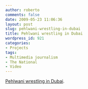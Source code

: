 ```yaml
---
author: roberto
comments: false
date: 2009-05-23 11:06:36
layout: post
slug: pehlwani-wrestling-in-dubai
title: Pehlwani wrestling in Dubai
wordpress_id: 921
categories:
- Projects
tags:
- Multimedia journalism
- The National
- Video
---
```


[Pehlwani wrestling in Dubai](http://vimeo.com/43530737).
